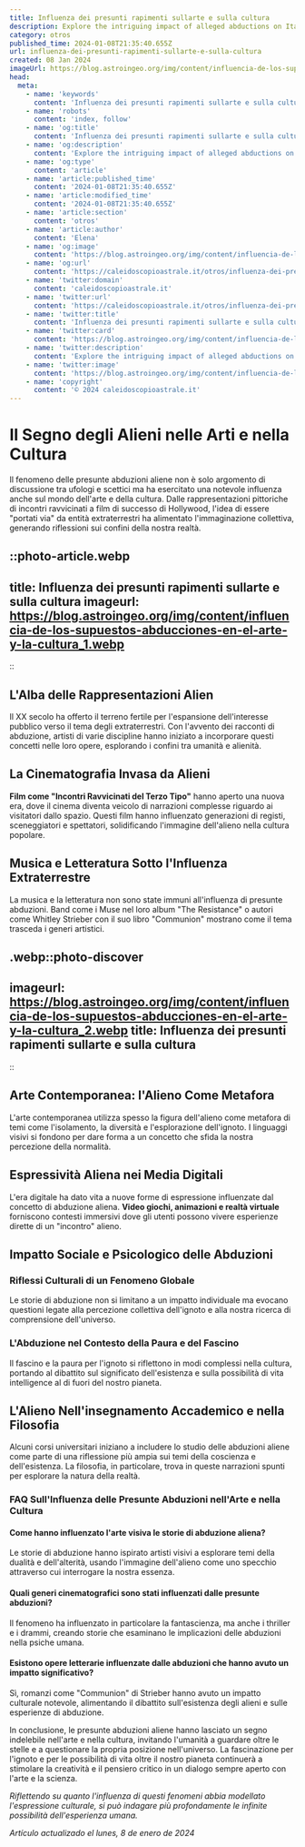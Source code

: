 ```yaml
---
title: Influenza dei presunti rapimenti sullarte e sulla cultura
description: Explore the intriguing impact of alleged abductions on Italian art and culture. Unveil the lasting influence on creativity and society.
category: otros
published_time: 2024-01-08T21:35:40.655Z
url: influenza-dei-presunti-rapimenti-sullarte-e-sulla-cultura
created: 08 Jan 2024
imageUrl: https://blog.astroingeo.org/img/content/influencia-de-los-supuestos-abducciones-en-el-arte-y-la-cultura_1.webp
head:
  meta:
    - name: 'keywords'
      content: 'Influenza dei presunti rapimenti sullarte e sulla cultura'
    - name: 'robots'
      content: 'index, follow'
    - name: 'og:title'
      content: 'Influenza dei presunti rapimenti sullarte e sulla cultura'
    - name: 'og:description'
      content: 'Explore the intriguing impact of alleged abductions on Italian art and culture. Unveil the lasting influence on creativity and society.'
    - name: 'og:type'
      content: 'article'
    - name: 'article:published_time'
      content: '2024-01-08T21:35:40.655Z'
    - name: 'article:modified_time'
      content: '2024-01-08T21:35:40.655Z'
    - name: 'article:section'
      content: 'otros'
    - name: 'article:author'
      content: 'Elena'
    - name: 'og:image'
      content: 'https://blog.astroingeo.org/img/content/influencia-de-los-supuestos-abducciones-en-el-arte-y-la-cultura_1.webp'
    - name: 'og:url'
      content: 'https://caleidoscopioastrale.it/otros/influenza-dei-presunti-rapimenti-sullarte-e-sulla-cultura'
    - name: 'twitter:domain'
      content: 'caleidoscopioastrale.it'
    - name: 'twitter:url'
      content: 'https://caleidoscopioastrale.it/otros/influenza-dei-presunti-rapimenti-sullarte-e-sulla-cultura'
    - name: 'twitter:title'
      content: 'Influenza dei presunti rapimenti sullarte e sulla cultura'
    - name: 'twitter:card'
      content: 'https://blog.astroingeo.org/img/content/influencia-de-los-supuestos-abducciones-en-el-arte-y-la-cultura_1.webp'
    - name: 'twitter:description'
      content: 'Explore the intriguing impact of alleged abductions on Italian art and culture. Unveil the lasting influence on creativity and society.'
    - name: 'twitter:image'
      content: 'https://blog.astroingeo.org/img/content/influencia-de-los-supuestos-abducciones-en-el-arte-y-la-cultura_1.webp'
    - name: 'copyright'
      content: '© 2024 caleidoscopioastrale.it'
---
```

# Il Segno degli Alieni nelle Arti e nella Cultura

Il fenomeno delle presunte abduzioni aliene non è solo argomento di discussione tra ufologi e scettici ma ha esercitato una notevole influenza anche sul mondo dell'arte e della cultura. Dalle rappresentazioni pittoriche di incontri ravvicinati a film di successo di Hollywood, l'idea di essere "portati via" da entità extraterrestri ha alimentato l'immaginazione collettiva, generando riflessioni sui confini della nostra realtà.

::photo-article.webp
---
title: Influenza dei presunti rapimenti sullarte e sulla cultura
imageurl: https://blog.astroingeo.org/img/content/influencia-de-los-supuestos-abducciones-en-el-arte-y-la-cultura_1.webp
---
::

## L'Alba delle Rappresentazioni Alien
Il XX secolo ha offerto il terreno fertile per l'espansione dell'interesse pubblico verso il tema degli extraterrestri. Con l'avvento dei racconti di abduzione, artisti di varie discipline hanno iniziato a incorporare questi concetti nelle loro opere, esplorando i confini tra umanità e alienità.

## La Cinematografia Invasa da Alieni
**Film come "Incontri Ravvicinati del Terzo Tipo"** hanno aperto una nuova era, dove il cinema diventa veicolo di narrazioni complesse riguardo ai visitatori dallo spazio. Questi film hanno influenzato generazioni di registi, sceneggiatori e spettatori, solidificando l'immagine dell'alieno nella cultura popolare.

## Musica e Letteratura Sotto l'Influenza Extraterrestre
La musica e la letteratura non sono state immuni all'influenza di presunte abduzioni. Band come i Muse nel loro album "The Resistance" o autori come Whitley Strieber con il suo libro "Communion" mostrano come il tema trasceda i generi artistici.

.webp::photo-discover
---
imageurl: https://blog.astroingeo.org/img/content/influencia-de-los-supuestos-abducciones-en-el-arte-y-la-cultura_2.webp
title: Influenza dei presunti rapimenti sullarte e sulla cultura
---
::

## Arte Contemporanea: l'Alieno Come Metafora
L'arte contemporanea utilizza spesso la figura dell'alieno come metafora di temi come l'isolamento, la diversità e l'esplorazione dell'ignoto. I linguaggi visivi si fondono per dare forma a un concetto che sfida la nostra percezione della normalità.

## Espressività Aliena nei Media Digitali
L'era digitale ha dato vita a nuove forme di espressione influenzate dal concetto di abduzione aliena. **Video giochi, animazioni e realtà virtuale** forniscono contesti immersivi dove gli utenti possono vivere esperienze dirette di un "incontro" alieno.

## Impatto Sociale e Psicologico delle Abduzioni
### Riflessi Culturali di un Fenomeno Globale
Le storie di abduzione non si limitano a un impatto individuale ma evocano questioni legate alla percezione collettiva dell'ignoto e alla nostra ricerca di comprensione dell'universo.

### L'Abduzione nel Contesto della Paura e del Fascino
Il fascino e la paura per l'ignoto si riflettono in modi complessi nella cultura, portando al dibattito sul significato dell'esistenza e sulla possibilità di vita intelligence al di fuori del nostro pianeta.

## L'Alieno Nell'insegnamento Accademico e nella Filosofia
Alcuni corsi universitari iniziano a includere lo studio delle abduzioni aliene come parte di una riflessione più ampia sui temi della coscienza e dell'esistenza. La filosofia, in particolare, trova in queste narrazioni spunti per esplorare la natura della realtà.

### FAQ Sull'Influenza delle Presunte Abduzioni nell'Arte e nella Cultura
#### Come hanno influenzato l'arte visiva le storie di abduzione aliena?
Le storie di abduzione hanno ispirato artisti visivi a esplorare temi della dualità e dell'alterità, usando l'immagine dell'alieno come uno specchio attraverso cui interrogare la nostra essenza.

#### Quali generi cinematografici sono stati influenzati dalle presunte abduzioni?
Il fenomeno ha influenzato in particolare la fantascienza, ma anche i thriller e i drammi, creando storie che esaminano le implicazioni delle abduzioni nella psiche umana.

#### Esistono opere letterarie influenzate dalle abduzioni che hanno avuto un impatto significativo?
Sì, romanzi come "Communion" di Strieber hanno avuto un impatto culturale notevole, alimentando il dibattito sull'esistenza degli alieni e sulle esperienze di abduzione.

In conclusione, le presunte abduzioni aliene hanno lasciato un segno indelebile nell'arte e nella cultura, invitando l'umanità a guardare oltre le stelle e a questionare la propria posizione nell'universo. La fascinazione per l'ignoto e per le possibilità di vita oltre il nostro pianeta continuerà a stimolare la creatività e il pensiero critico in un dialogo sempre aperto con l'arte e la scienza.

*Riflettendo su quanto l'influenza di questi fenomeni abbia modellato l'espressione culturale, si può indagare più profondamente le infinite possibilità dell'esperienza umana.*

_Artículo actualizado el lunes, 8 de enero de 2024_